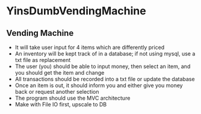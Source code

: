 # YinsDumbVendingMachine


Vending Machine
----------------------
 - It will take user input for 4 items which are differently priced
 - An inventory will be kept track of in a database; if not using mysql, use a txt file as replacement
 - The user (you) should be able to input money, then select an item, and you should get the item and change
 - All transactions should be recorded into a txt file or update the database
 - Once an item is out, it should inform you and either give you money back or request another selection
 - The program should use the MVC architecture 
 - Make with File IO first, upscale to DB

